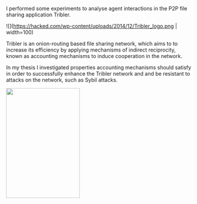 I performed some experiments to analyse agent interactions in the P2P file sharing application Tribler.

![](https://hacked.com/wp-content/uploads/2014/12/Tribler_logo.png | width=100)

Tribler is an onion-routing based file sharing network, which aims to to increase its efficiency by applying mechanisms of indirect reciprocity, known as accounting mechanisms to induce cooperation in the network.

In my thesis I investigated properties accounting mechanisms should satisfy in order to successfully enhance the Tribler network and and be resistant to attacks on the network, such as Sybil attacks.

<img src="https://hacked.com/wp-content/uploads/2014/12/Tribler_logo.png" width="200" height="300" />
